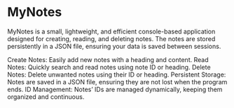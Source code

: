 # MyNotes
MyNotes is a small, lightweight, and efficient console-based application designed for creating, reading, and deleting notes. The notes are stored persistently in a JSON file, ensuring your data is saved between sessions.

Create Notes: Easily add new notes with a heading and content.
Read Notes: Quickly search and read notes using note ID or heading.
Delete Notes: Delete unwanted notes using their ID or heading.
Persistent Storage: Notes are saved in a JSON file, ensuring they are not lost when the program ends.
ID Management: Notes’ IDs are managed dynamically, keeping them organized and continuous.
